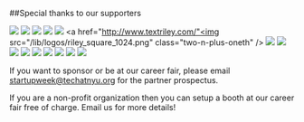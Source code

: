 ##Special thanks to our supporters

<a href="http://www.work-bench.com/"><img src="/lib/logos/work-bench.png" class="two-n-plus-oneth" /></a>
<a href="http://www.yodle.com/"><img src="/lib/logos/yodle.png" class="two-n-plus-oneth" /></a>
<a href="http://www.2u.com/"><img src="/lib/logos/2U.png" class="two-n-plus-oneth" /></a>
<a href="https://parcelapp.net/"><img src="/lib/logos/parcel.jpg" class="two-n-plus-oneth"/></a>
<a href="http://www.switchapp.com"><img src="/lib/logos/switch.png" class="two-n-plus-oneth" /></a>
<a href="http://www.textriley.com/"<img src="/lib/logos/riley_square_1024.png" class="two-n-plus-oneth" /></a>
<a href="http://seatswaptickets.com/"><img src="/lib/logos/seatswap.jpg" class="two-n-plus-oneth" /></a>
<a href="https://www.idtech.com/"><img src="/lib/logos/idtech.png" class="two-n-plus-oneth" /></a>
<a href="https://aloha.com/home"><img src="/lib/logos/aloha-logo.gif" class="two-n-plus-oneth" /></a>
<a href="http://ventureforamerica.org/"><img src="/lib/logos/vfa_logo_color.jpg" class="two-n-plus-oneth" /></a>
<a href="https://www.moveloot.com/"><img src="/lib/logos/moveloot.png" class="two-n-plus-oneth" /></a>
<a href="http://www.cockroachlabs.com/"><img src="/lib/logos/cockroachlabs.png" class="two-n-plus-oneth" /></a>
<a href="http://www.textriley.com/"><img src="/lib/logos/riley_square_1024.png" class="two-n-plus-oneth" /></a>
<a href="http://touchlab.co/"><img src="/lib/logos/touchlab.png" class="two-n-plus-oneth" /></a>
<a href="http://www.newsweek.com/"><img src="/lib/logos/newsweek.jpg" class="two-n-plus-oneth" /></a>

If you want to sponsor or be at our career fair, please email [startupweek@techatnyu.org](mailto:startupweek@@techatnyu.org) for the partner prospectus.

If you are a non-profit organization then you can setup a booth at our career fair free of charge. Email us for more details!

<br>
